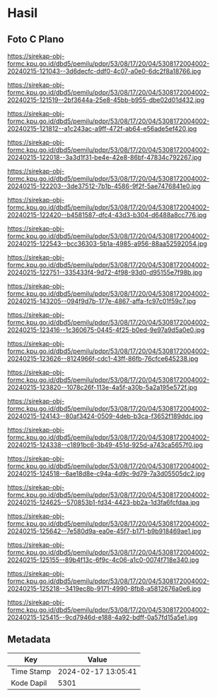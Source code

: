 # Hasil

## Foto C Plano

https://sirekap-obj-formc.kpu.go.id/dbd5/pemilu/pdpr/53/08/17/20/04/5308172004002-20240215-121043--3d6decfc-ddf0-4c07-a0e0-6dc2f8a18766.jpg

https://sirekap-obj-formc.kpu.go.id/dbd5/pemilu/pdpr/53/08/17/20/04/5308172004002-20240215-121519--2bf3644a-25e8-45bb-b955-dbe02d01d432.jpg

https://sirekap-obj-formc.kpu.go.id/dbd5/pemilu/pdpr/53/08/17/20/04/5308172004002-20240215-121812--a1c243ac-a9ff-472f-ab64-e56ade5ef420.jpg

https://sirekap-obj-formc.kpu.go.id/dbd5/pemilu/pdpr/53/08/17/20/04/5308172004002-20240215-122018--3a3d1f31-be4e-42e8-86bf-47834c792267.jpg

https://sirekap-obj-formc.kpu.go.id/dbd5/pemilu/pdpr/53/08/17/20/04/5308172004002-20240215-122203--3de37512-7b1b-4586-9f2f-5ae7476841e0.jpg

https://sirekap-obj-formc.kpu.go.id/dbd5/pemilu/pdpr/53/08/17/20/04/5308172004002-20240215-122420--b4581587-dfc4-43d3-b304-d6488a8cc776.jpg

https://sirekap-obj-formc.kpu.go.id/dbd5/pemilu/pdpr/53/08/17/20/04/5308172004002-20240215-122543--bcc36303-5b1a-4985-a956-88aa52592054.jpg

https://sirekap-obj-formc.kpu.go.id/dbd5/pemilu/pdpr/53/08/17/20/04/5308172004002-20240215-122751--335433f4-9d72-4f98-93d0-d95155e7f98b.jpg

https://sirekap-obj-formc.kpu.go.id/dbd5/pemilu/pdpr/53/08/17/20/04/5308172004002-20240215-143205--094f9d7b-177e-4867-affa-fc97c01f59c7.jpg

https://sirekap-obj-formc.kpu.go.id/dbd5/pemilu/pdpr/53/08/17/20/04/5308172004002-20240215-123416--1c360675-0445-4f25-b0ed-9e97a9d5a0e0.jpg

https://sirekap-obj-formc.kpu.go.id/dbd5/pemilu/pdpr/53/08/17/20/04/5308172004002-20240215-123626--8124966f-cdc1-43ff-86fb-76cfce645238.jpg

https://sirekap-obj-formc.kpu.go.id/dbd5/pemilu/pdpr/53/08/17/20/04/5308172004002-20240215-123820--1078c26f-113e-4a5f-a30b-5a2a195e572f.jpg

https://sirekap-obj-formc.kpu.go.id/dbd5/pemilu/pdpr/53/08/17/20/04/5308172004002-20240215-124143--80af3424-0509-4deb-b3ca-f3652f189ddc.jpg

https://sirekap-obj-formc.kpu.go.id/dbd5/pemilu/pdpr/53/08/17/20/04/5308172004002-20240215-124338--c1891bc6-3b49-451d-925d-a743ca5657f0.jpg

https://sirekap-obj-formc.kpu.go.id/dbd5/pemilu/pdpr/53/08/17/20/04/5308172004002-20240215-124518--6ae18d8e-c94a-4d9c-9d79-7a3d05505dc2.jpg

https://sirekap-obj-formc.kpu.go.id/dbd5/pemilu/pdpr/53/08/17/20/04/5308172004002-20240215-124625--570853b1-fd34-4423-bb2a-1d3fa6fcfdaa.jpg

https://sirekap-obj-formc.kpu.go.id/dbd5/pemilu/pdpr/53/08/17/20/04/5308172004002-20240215-125642--7e580d9a-ea0e-45f7-b171-b9b918469ae1.jpg

https://sirekap-obj-formc.kpu.go.id/dbd5/pemilu/pdpr/53/08/17/20/04/5308172004002-20240215-125155--89b4f13c-6f9c-4c06-a1c0-0074f718e340.jpg

https://sirekap-obj-formc.kpu.go.id/dbd5/pemilu/pdpr/53/08/17/20/04/5308172004002-20240215-125218--3419ec8b-9171-4990-8fb8-a5812676a0e6.jpg

https://sirekap-obj-formc.kpu.go.id/dbd5/pemilu/pdpr/53/08/17/20/04/5308172004002-20240215-125415--9cd7946d-e188-4a92-bdff-0a57fd15a5e1.jpg


## Metadata

| Key        | Value               |
| ---------- | ------------------- |
| Time Stamp | 2024-02-17 13:05:41 |
| Kode Dapil | 5301                |



